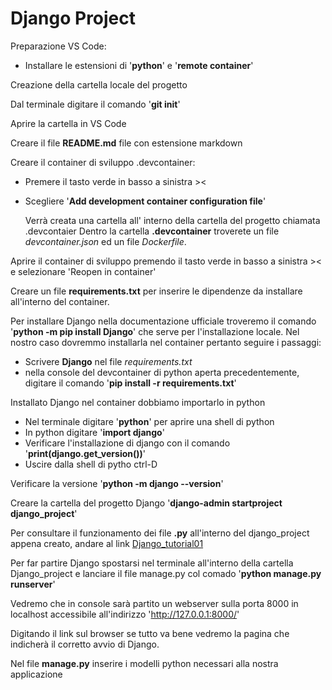 Django Project
===
Preparazione VS Code:
* Installare le estensioni di '**python**' e '**remote container**'

Creazione della cartella locale del progetto

Dal terminale digitare il comando '**git init**'

Aprire la cartella in VS Code

Creare il file **README.md** file con estensione markdown

Creare il container di sviluppo .devcontainer:
* Premere il tasto verde in basso a sinistra ><
* Scegliere '**Add development container configuration file**'

    Verrà creata una cartella all' interno della cartella del progetto chiamata .devcontaier
    Dentro la cartella **.devcontainer** troverete un file *devcontainer.json* ed un file *Dockerfile*.

Aprire il container di sviluppo premendo il tasto verde in basso a sinistra >< e selezionare 'Reopen in container'

Creare un file **requirements.txt** per inserire le dipendenze da installare all'interno del container.

Per installare Django nella documentazione ufficiale troveremo il comando '**python -m pip install Django**' che serve per l'installazione locale.
Nel nostro caso dovremmo installarla nel container pertanto seguire i passaggi:
* Scrivere **Django** nel file *requirements.txt*
* nella console del devcontainer di python aperta precedentemente, digitare il comando '**pip install -r requirements.txt**'

Installato Django nel container dobbiamo importarlo in python
* Nel terminale digitare '**python**' per aprire una shell di python
* In python digitare '**import django**'
* Verificare l'installazione di django con il comando '**print(django.get_version())**'
* Uscire dalla shell di pytho ctrl-D

Verificare la versione '**python -m django --version**'

Creare la cartella del progetto Django '**django-admin startproject django_project**'

Per consultare il funzionamento dei file **.py** all'interno del django_project appena creato, andare al link [Django_tutorial01](https://docs.djangoproject.com/en/4.0/intro/tutorial01/)

Per far partire Django spostarsi nel terminale all'interno della cartella Django_project e lanciare il file manage.py col comado '**python manage.py runserver**'

Vedremo che in console sarà partito un webserver sulla porta 8000 in localhost accessibile all'indirizzo 'http://127.0.0.1:8000/'

Digitando il link sul browser se tutto va bene vedremo la pagina che indicherà il corretto avvio di Django.

Nel file **manage.py** inserire i modelli python necessari alla nostra applicazione